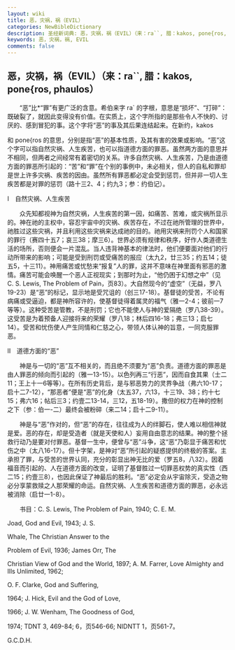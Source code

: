 ```yaml
---
layout: wiki
title: 恶，灾祸，祸（EVIL）
categories: NewBibleDictionary
description: 圣经新词典: 恶，灾祸，祸（EVIL）（来：ra``, 腊：kakos, pone{ros, phaulos）
keywords: 恶，灾祸，祸, EVIL
comments: false
---
```


## 恶，灾祸，祸（EVIL）（来：ra``, 腊：kakos, pone{ros, phaulos）

　　“恶”比*“罪”有更广泛的含意。希伯来字 ra` 的字根，意思是“损坏”、“打碎”：既破裂了，就因此变得没有价值。在实质上，这个字所指的是那些令人不快的、讨厌的、感到冒犯的事。这个字将“恶”的事及其后果连结起来。在新约，kakos

和 pone{ros 的意思，分别是指“恶”的基本性质，及其有害的效果或影响。“恶”这个字可以指自然灾祸、人生疾苦，也可以指道德方面的罪恶。虽然两方面的意思并不相同，但两者之间经常有着密切的关系。许多自然灾祸、人生疾苦，乃是由道德方面的罪恶所引起的：“苦”和“罪”在个别的事例中，未必相关，但人的自私和罪却是世上许多灾祸、疾苦的因由。虽然所有罪恶都必定会受到惩罚，但并非一切人生疾苦都是对罪的惩罚（路十三2、4；约九3；参：约伯记）。

Ⅰ　自然灾祸、人生疾苦

　　众先知都视神为自然灾祸，人生疾苦的第一因，如痛苦、苦难，或灾祸所显示的。神在祂的主权中，容忍宇宙中的灾祸、疾苦存在，不过在祂所管理的世界中，祂胜过这些灾祸，并且利用这些灾祸来达成祂的目的。祂用灾祸来刑罚个人和国家的罪行（赛四十五7；哀三38；摩三6）。世界必须有规律和秩序，好作人类道德生活的场所，否则便会一片混乱。当人违背神基本的律法时，他们便要面对他们的行动所带来的影响；可能是受到刑罚或受痛苦的报应（太九2，廿三35；约五14；徒五5，十三11）。神用痛苦或忧愁来“报复”人的罪，这并不意味在神里面有邪恶的激情。痛苦可能会唤醒一个恶人正视现实；到那时为止，“他仍困于幻想之中”（见 C. S. Lewis, The Problem of Pain，页83）。大自然现今的“虚空”（无益，罗八19-23）是“恶”的标记，显示地是受咒诅的（创三17-18）。基督徒的受苦，不论有病痛或受逼迫，都是神所容许的，使基督徒得着属灵的福气（雅一2-4；彼前一7等等）。这种受苦是管教，不是刑罚；它也不能使人与神的爱隔绝（罗八38-39）。这受苦是为着预备人迎接将来的荣耀（罗八18；林后四16-18；弗三13；启七14）。受苦和忧伤使人产生同情和仁慈之心，带领人体认神的旨意，一同克服罪恶。

Ⅱ　道德方面的“恶”

　　神是与一切的“恶”互不相关的，而且绝不须要为“恶”负责。道德方面的罪恶是由人罪恶的倾向而引起的（雅一13-15）。以色列再三“行恶”，因而自食其果（士二11；王上十一6等等）。在所有历史背后，是与邪恶势力的灵界争战（弗六10-17；启十二7-12），“那恶者”便是“恶”的化身（太五37，六13，十三19、38；约十七15；弗六16；帖后三3；约壹二13-14，三12，五18-19）。撒但的权力在神的控制之下（参：伯一-二）最终会被粉碎（来二14；启十二9-11）。

　　神是与“恶”作对的，但“恶”的存在，往往成为人的绊脚石，使人难以相信神就是爱。恶的存在，却是受造者（就是天使和人）妄用自由意志的结果。神的整个拯救行动乃是要对付罪恶。基督一生中，便曾与“恶”斗争，这“恶”乃彰显于痛苦和忧伤之中（太八16-17）。但十字架，是神对“恶”所引起的疑惑提供的终极的答案。主承担了罪，与受苦的世界认同，充分的彰显出神无比的爱（罗五8，八32）。因着福音而引起的、人在道德方面的改变，证明了基督胜过一切罪恶权势的真实性（西二15；约壹三8），也因此保证了神最后的胜利。“恶”必定会从宇宙除灭，受造之物必分享蒙救赎之人那荣耀的命运。自然灾祸、人生疾苦和道德方面的罪恶，必永远被消除（启廿一1-8）。

　　书目：C. S. Lewis, The Problem of Pain, 1940; C. E. M.

Joad, God and Evil, 1943; J. S.

Whale, The Christian Answer to the

Problem of Evil, 1936; James Orr, The

Christian View of God and the World, 1897; A. M. Farrer, Love Almighty and Ills Unlimited, 1962;

O. F. Clarke, God and Suffering,

1964; J. Hick, Evil and the God of Love,

1966; J. W. Wenham, The Goodness of God,

1974; TDNT 3, 469-84; 6，页546-66; NIDNTT 1，页561-7。

G.C.D.H.








